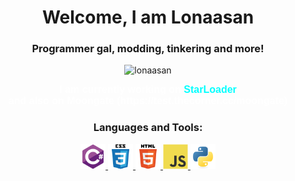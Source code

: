 <h1 align="center">Welcome, I am Lonaasan</h1>
<h3 align="center">Programmer gal, modding, tinkering and more!</h3>

<p align="center"> <img src="https://komarev.com/ghpvc/?username=lonaasan&label=Profile%20views&color=0e75b6&style=flat" alt="lonaasan" /> </p>

<p align="center" style="color: #fff; font-family: sans-serif; margin: 0; font-size: 16px; font-weight: bold;">I am currently working on <a href="https://github.com/Lonaasan/StarLoader" style="color: #00FFFF; text-decoration: none;">StarLoader</a></p>

<p align="center" style="color: #fff; font-family: sans-serif; margin: 0; font-size: 16px; font-weight: bold;">and also on Moongate (https://test.thecorner.cc/moongate)</p>

<h3 align="center">Languages and Tools:</h3>
<p align="center"> <a href="https://www.w3schools.com/cs/" target="_blank" rel="noreferrer"> <img src="https://raw.githubusercontent.com/devicons/devicon/master/icons/csharp/csharp-original.svg" alt="csharp" width="40" height="40"/> </a> <a href="https://www.w3schools.com/css/" target="_blank" rel="noreferrer"> <img src="https://raw.githubusercontent.com/devicons/devicon/master/icons/css3/css3-original-wordmark.svg" alt="css3" width="40" height="40"/> </a> <a href="https://www.w3.org/html/" target="_blank" rel="noreferrer"> <img src="https://raw.githubusercontent.com/devicons/devicon/master/icons/html5/html5-original-wordmark.svg" alt="html5" width="40" height="40"/> </a> <a href="https://developer.mozilla.org/en-US/docs/Web/JavaScript" target="_blank" rel="noreferrer"> <img src="https://raw.githubusercontent.com/devicons/devicon/master/icons/javascript/javascript-original.svg" alt="javascript" width="40" height="40"/> </a> <a href="https://www.python.org" target="_blank" rel="noreferrer"> <img src="https://raw.githubusercontent.com/devicons/devicon/master/icons/python/python-original.svg" alt="python" width="40" height="40"/> </a> </p>
